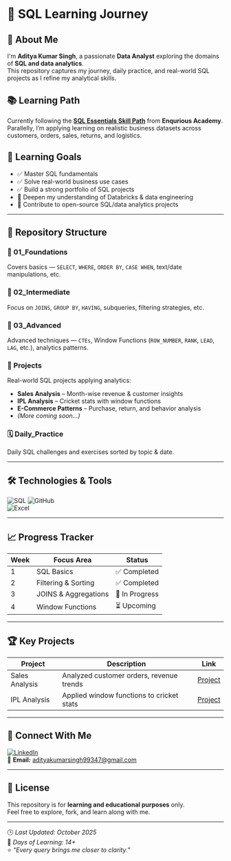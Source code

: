 # 🚀 SQL Learning Journey

## 👋 About Me  
I'm **Aditya Kumar Singh**, a passionate **Data Analyst** exploring the domains of **SQL and data analytics**.  
This repository captures my journey, daily practice, and real-world SQL projects as I refine my analytical skills.

## 📚 Learning Path  
Currently following the [**SQL Essentials Skill Path**](https://academy.enqurious.com/explore/skill-path/sql-essentials-skill-path) from **Enqurious Academy**.  
Parallelly, I’m applying learning on realistic business datasets across customers, orders, sales, returns, and logistics.

## 🎯 Learning Goals  
- ✅ Master SQL fundamentals  
- ✅ Solve real-world business use cases  
- ✅ Build a strong portfolio of SQL projects  
- 🚀 Deepen my understanding of Databricks & data engineering  
- 🌱 Contribute to open-source SQL/data analytics projects  

---

## 📂 Repository Structure

### 📘 01_Foundations  
Covers basics — `SELECT`, `WHERE`, `ORDER BY`, `CASE WHEN`, text/date manipulations, etc.

### 📗 02_Intermediate  
Focus on `JOINS`, `GROUP BY`, `HAVING`, subqueries, filtering strategies, etc.

### 📙 03_Advanced  
Advanced techniques — `CTEs`, Window Functions (`ROW_NUMBER`, `RANK`, `LEAD`, `LAG`, etc.), analytics patterns.

### 🧩 Projects  
Real-world SQL projects applying analytics:
- **Sales Analysis** – Month-wise revenue & customer insights  
- **IPL Analysis** – Cricket stats with window functions  
- **E-Commerce Patterns** – Purchase, return, and behavior analysis  
- *(More coming soon…)*

### 🗓️ Daily_Practice  
Daily SQL challenges and exercises sorted by topic & date.

---

## 🛠️ Technologies & Tools  
![SQL](https://img.shields.io/badge/SQL-00758F?style=for-the-badge&logo=postgresql&logoColor=white) 
![GitHub](https://img.shields.io/badge/GitHub-181717?style=for-the-badge&logo=github&logoColor=white)  
![Excel](https://img.shields.io/badge/Excel-217346?style=for-the-badge&logo=microsoftexcel&logoColor=white)

---

## 📈 Progress Tracker

| Week | Focus Area             | Status         |
|------|-------------------------|----------------|
| 1    | SQL Basics               | ✅ Completed     |
| 2    | Filtering & Sorting      | ✅ Completed     |
| 3    | JOINS & Aggregations     | 🔄 In Progress   |
| 4    | Window Functions         | ⏳ Upcoming       |

---

## 🏆 Key Projects

| Project        | Description                                   | Link |
|----------------|-----------------------------------------------|------|
| Sales Analysis | Analyzed customer orders, revenue trends      | [Project](github.com/adityasingh9507/Daily_SQL_Challenges/blob/main/Day_3_SQL.sql) |
| IPL Analysis   | Applied window functions to cricket stats     | [Project](github.com/adityasingh9507/Daily_SQL_Challenges/blob/main/IPL_TASK.sql) |

---

## 🤝 Connect With Me  
[![LinkedIn](https://img.shields.io/badge/LinkedIn-Aditya-blue?style=flat-square&logo=linkedin)](https://www.linkedin.com/in/aditya-kumar-singh-077561275/)  
📧 **Email:** adityakumarsingh99347@gmail.com  

---

## 📜 License  
This repository is for **learning and educational purposes** only.  
Feel free to explore, fork, and learn along with me.

---

🕒 *Last Updated: October 2025*  
📆 *Days of Learning: 14+*  
⭐ *“Every query brings me closer to clarity.”*  
